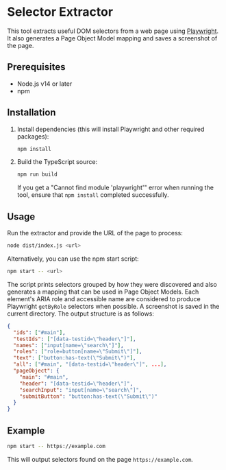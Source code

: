 # Selector Extractor

This tool extracts useful DOM selectors from a web page using [Playwright](https://playwright.dev/). It also generates a Page Object Model mapping and saves a screenshot of the page.
## Prerequisites

- Node.js v14 or later
- npm

## Installation

1. Install dependencies (this will install Playwright and other required packages):
   ```bash
   npm install
   ```
2. Build the TypeScript source:
   ```bash
   npm run build
   ```
   If you get a "Cannot find module 'playwright'" error when running the tool,
   ensure that `npm install` completed successfully.

## Usage

Run the extractor and provide the URL of the page to process:

```bash
node dist/index.js <url>
```

Alternatively, you can use the npm start script:

```bash
npm start -- <url>
```

The script prints selectors grouped by how they were discovered and also
generates a mapping that can be used in Page Object Models. Each element's ARIA
role and accessible name are considered to produce Playwright `getByRole`
selectors when possible. A screenshot is saved in the current directory. The
output structure is as follows:

```json
{
  "ids": ["#main"],
  "testIds": ["[data-testid=\"header\"]"],
  "names": ["input[name=\"search\"]"],
  "roles": ["role=button[name=\"Submit\"]"],
  "text": ["button:has-text(\"Submit\")"],
  "all": ["#main", "[data-testid=\"header\"]", ...],
  "pageObject": {
    "main": "#main",
    "header": "[data-testid=\"header\"]",
    "searchInput": "input[name=\"search\"]",
    "submitButton": "button:has-text(\"Submit\")"
  }
}
```

## Example

```bash
npm start -- https://example.com
```

This will output selectors found on the page `https://example.com`.

